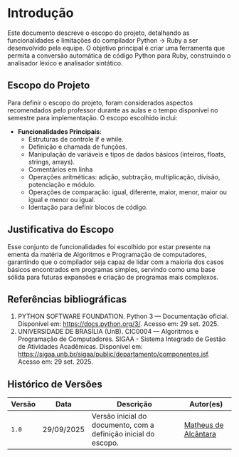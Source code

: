 # Introdução

Este documento descreve o escopo do projeto, detalhando as funcionalidades e limitações do compilador Python -> Ruby a ser desenvolvido pela equipe. O objetivo principal é criar uma ferramenta que permita a conversão automática de código Python para Ruby, construindo o analisador léxico e analisador sintático.

## Escopo do Projeto

Para definir o escopo do projeto, foram considerados aspectos recomendados pelo professor durante as aulas e o tempo disponível no semestre para implementação. O escopo escolhido inclui:

- **Funcionalidades Principais**:
  - Estruturas de controle if e while.
  - Definição e chamada de funções.
  - Manipulação de variáveis e tipos de dados básicos (inteiros, floats, strings, arrays).
  - Comentários em linha
  - Operações aritméticas: adição, subtração, multiplicação, divisão, potenciação e módulo.
  - Operações de comparação: igual, diferente, maior, menor, maior ou igual e menor ou igual.
  - Identação para definir blocos de código.

## Justificativa do Escopo

Esse conjunto de funcionalidades foi escolhido por estar presente na ementa da matéria de Algoritmos e Programação de computadores, garantindo que o compilador seja capaz de lidar com a maioria dos casos básicos encontrados em programas simples, servindo como uma base sólida para futuras expansões e criação de programas mais complexos.

## Referências bibliográficas

1. PYTHON SOFTWARE FOUNDATION. Python 3 — Documentação oficial. Disponível em: <https://docs.python.org/3/>. Acesso em: 29 set. 2025.
2. UNIVERSIDADE DE BRASÍLIA (UnB). CIC0004 — Algoritmos e Programação de Computadores. SIGAA - Sistema Integrado de Gestão de Atividades Acadêmicas. Disponível em: <https://sigaa.unb.br/sigaa/public/departamento/componentes.jsf>. Acesso em: 29 set. 2025.

## Histórico de Versões

| Versão | Data       | Descrição                                                       | Autor(es)                                                     |
| ------ | ---------- | --------------------------------------------------------------- | ------------------------------------------------------------- |
| `1.0`  | 29/09/2025 | Versão inicial do documento, com a definição inicial do escopo. | [Matheus de Alcântara](https://github.com/matheusdealcantara) |
